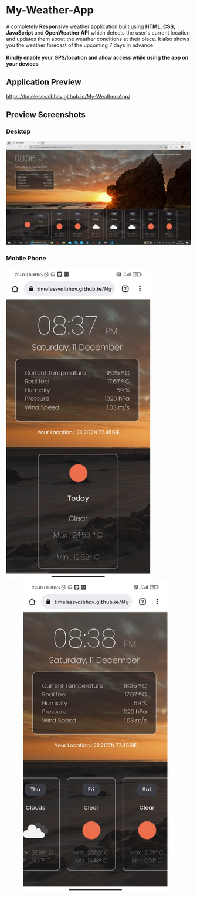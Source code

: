 # My-Weather-App

A completely **Responsive** weather application built using **HTML, CSS, JavaScript** and **OpenWeather API**  which detects the user's current location and updates them about the weather conditions at their place. It also shows you the weather forecast of the upcoming 7 days in advance.
<br><br>
**Kindly enable your GPS/location and allow access while using the app on your devices**

## Application Preview

https://timelessvaibhav.github.io/My-Weather-App/

## Preview Screenshots

### Desktop

<img src = "https://github.com/timelessvaibhav/My-Weather-App/blob/main/Preview%20Screenshots/Screenshot%20(188).png">

### Mobile Phone 

<p float = "left">
  <img src = "https://github.com/timelessvaibhav/My-Weather-App/blob/main/Preview%20Screenshots/Screenshot_2021-12-11-20-37-21-200_com.android.chrome.jpg" width = "393" height = "851">
  &nbsp; &nbsp; &nbsp;  &nbsp; &nbsp; &nbsp;  &nbsp; &nbsp; &nbsp; &nbsp; &nbsp; &nbsp; &nbsp; &nbsp; &nbsp; &nbsp; &nbsp; &nbsp; &nbsp; &nbsp;  
  <img src = "https://github.com/timelessvaibhav/My-Weather-App/blob/main/Preview%20Screenshots/Screenshot_2021-12-11-20-38-25-135_com.android.chrome.jpg" width = "393" height = "851">
</p>
